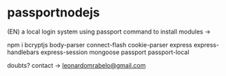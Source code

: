 # passportnodejs
(EN)
a local login system using passport
command to install modules ->

npm i bcryptjs body-parser connect-flash cookie-parser express express-handlebars express-session mongoose passport passport-local

doubts? contact -> leonardomrabelo@gmail.com
